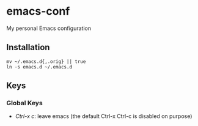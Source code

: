# emacs-conf
My personal Emacs configuration
## Installation
```shell
mv ~/.emacs.d{,.orig} || true
ln -s emacs.d ~/.emacs.d
```
## Keys
### Global Keys
- *Ctrl-x c*: leave emacs (the default Ctrl-x Ctrl-c is disabled on purpose)
